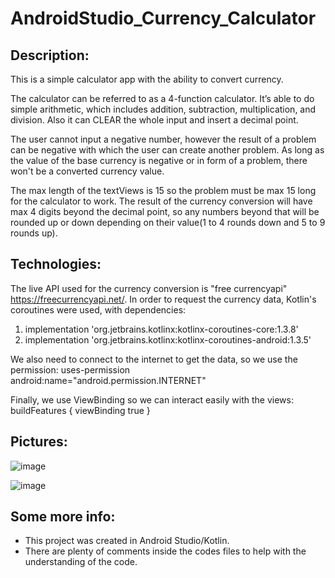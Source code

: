 # AndroidStudio_Currency_Calculator
## Description:
This is a simple calculator app with the ability to convert currency.

The calculator can be referred to as a 4-function calculator. 
It’s able to do simple arithmetic, which includes addition, subtraction, multiplication, and division.
Also it can CLEAR the whole input and insert a decimal point.

The user cannot input a negative number, however the result of a problem can be negative with which the user can create another problem.
As long as the value of the base currency is negative or in form of a problem, there won't be a converted currency value.

The max length of the textViews is 15 so the problem must be max 15 long for the calculator to work.
The result of the currency conversion will have max 4 digits beyond the decimal point, so any numbers beyond that will be
rounded up or down depending on their value(1 to 4 rounds down and 5 to 9 rounds up).

## Technologies:
The live API used for the currency conversion is "free currencyapi" https://freecurrencyapi.net/.
In order to request the currency data, Kotlin's coroutines were used, with dependencies:
1) implementation 'org.jetbrains.kotlinx:kotlinx-coroutines-core:1.3.8'
2) implementation 'org.jetbrains.kotlinx:kotlinx-coroutines-android:1.3.5'

We also need to connect to the internet to get the data, so we use the permission:
uses-permission android:name="android.permission.INTERNET"

Finally, we use ViewBinding so we can interact easily with the views:
buildFeatures {
    viewBinding true
}


## Pictures:
![image](https://user-images.githubusercontent.com/34765932/141085602-baa77448-eecd-45b6-ae75-55a1e327ef7f.png)

![image](https://user-images.githubusercontent.com/34765932/141085729-a3f63878-4fc4-4971-bf3b-8fd2a485a3ff.png)


## Some more info:
- This project was created in Android Studio/Kotlin.
- There are plenty of comments inside the codes files to help with the understanding of the code.
